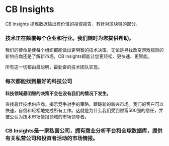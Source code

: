 # CB Insights

CB Insights 提炼数据输出有价值的投资报告，有针对区块链的部分。

### 技术正在颠覆每个企业和行业。我们随时为您提供帮助。

我们的使命是使每个组织都能做出更明智的技术决策。无论是寻找改变游戏规则的新供应商还是了解新市场，CB Insights都能让您更轻松、更快速、更智能。

所有这一切都由最聪明，最勤奋的技术团队实现。

### **每次都能找到最好的科技公司**

**科技领域最明智的决策不会在没有我们的情况下发生。**

查找最佳技术供应商。揭示竞争对手的策略。跟踪新的新兴市场。我们的客户可以快速，自信和轻松地完成所有工作。这就是为什么我们受到财富500强的信任，并被公认为技术市场情报领域的市场领导者。

### ‎CB Insights是一家私营公司，拥有商业分析平台和全球数据库，‎**‎提供有关私营公司和投资者活动的市场情报‎**‎。‎
